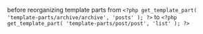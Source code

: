 before reorganizing template parts from `<?php get_template_part( 'template-parts/archive/archive', 'posts' ); ?>` to `<?php get_template_part( 'template-parts/post/post', 'list' ); ?>`

